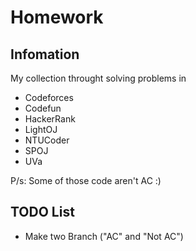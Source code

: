 # Homework
## Infomation
My collection throught solving problems in
* Codeforces
* Codefun
* HackerRank
* LightOJ
* NTUCoder
* SPOJ
* UVa

P/s: Some of those code aren't AC :)
## TODO List
* Make two Branch ("AC" and "Not AC")
